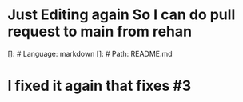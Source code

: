 # Just Editing again So I can do pull request to main from rehan

[]: # Language: markdown
[]: # Path: README.md

# I fixed it again that fixes #3
